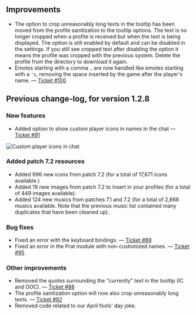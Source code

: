 ## Improvements

- The option to crop unreasonably long texts in the tooltip has been moved from the profile sanitization to the tooltip options. The text is no longer cropped when a profile is received but when the text is being displayed. The option is still enabled by default and can be disabled in the settings. If you still see cropped text after disabling the option it means the profile was cropped with the previous system. Delete the profile from the directory to download it again.
- Emotes starting with a comma `,` are now handled like emotes starting with a `'s`, removing the space inserted by the game after the player's name. — [Ticket #100](https://wow.curseforge.com/projects/total-rp-3/issues/100)


## Previous change-log, for version 1.2.8

### New features

- Added option to show custom player icons in names in the chat — [Ticket #91](https://wow.curseforge.com/projects/total-rp-3/issues/91)

![Custom player icons in chat](https://totalrp3.info/documentation/changelogs/1_2_8_icons.png)

### Added patch 7.2 resources

- Added 996 new icons from patch 7.2 (for a total of 17,671 icons available.)
- Added 19 new images from patch 7.2 to insert in your profiles (for a total of 449 images available).
- Added 124 new musics from patches 7.1 and 7.2 (for a total of 2,868 musics available. Note that the previous music list contained many duplicates that have been cleaned up).

### Bug fixes

- Fixed an error with the keyboard bindings. — [Ticket #89](https://wow.curseforge.com/projects/total-rp-3/issues/89)
- Fixed an error in the Prat module with non-customized names. — [Ticket #95](https://wow.curseforge.com/projects/total-rp-3/issues/95)

### Other improvements

- Removed the quotes surrounding the "currently" text in the tooltip (IC and OOC). — [Ticket #88](https://wow.curseforge.com/projects/total-rp-3/issues/88)
- The profile sanitization option will now also crop unreasonably long texts. — [Ticket #92](https://wow.curseforge.com/projects/total-rp-3/issues/92)
- Removed code related to our April fools' day joke.
